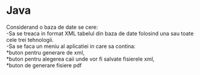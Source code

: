 # Java


Considerand o baza de date se cere:<br/>
-Sa se treaca in format XML tabelul din baza de date folosind una sau toate cele trei tehnologii. <br/>
-Sa se faca un meniu al aplicatiei in care sa contina:<br/>
*buton pentru generare de xml,<br/>
*buton pentru alegerea caii unde vor fi salvate fisierele xml,<br/>
*buton de generare fisiere pdf<br/>
